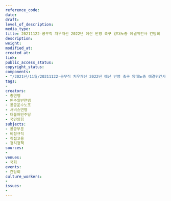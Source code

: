 ```yaml
---
reference_code: 
date: 
draft: 
level_of_description: 
media_type: 
title: 20211122-공무직 처우개선 2022년 예산 반영 촉구 양대노총 예결위간사 간담회
description: 
weight: 
modified_at: 
created_at: 
link: 
public_access_status: 
copyright_status: 
components:
- "/2021년/11월/20211122-공무직 처우개선 2022년 예산 반영 촉구 양대노총 예결위간사 간담회/_5D40193.jpg"
tags:
- 
creators:
- 총연맹
- 민주일반연맹
- 공공운수노조
- 서비스연맹
- 더불어민주당
- 국민의힘
subjects:
- 공공부문
- 비정규직
- 직접고용
- 정치정책
sources:
- 
venues:
- 국회
events:
- 간담회
culture_workers:
- 
issues:
- 
---
```

